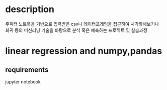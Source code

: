 # description
주피터 노트북을 기반으로 입력받은 csv나 데이터프레임을 접근하여 시각화해보거나 회귀 등의 머신러닝 기술을 바탕으로 분석 혹은 예측하는 프로젝트 및 실습과정

# linear regression and numpy,pandas
## requirements
jupyter notebook
